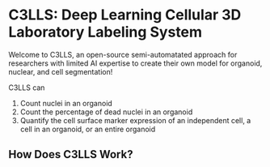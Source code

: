 # C3LLS: Deep Learning Cellular 3D Laboratory Labeling System
Welcome to C3LLS, an open-source semi-automatated approach for researchers with limited AI expertise to create their own model for organoid, nuclear, and cell segmentation! 

C3LLS can 
1. Count nuclei in an organoid 
2. Count the percentage of dead nuclei in an organoid 
3. Quantify the cell surface marker expression of an independent cell, a cell in an organoid, or an entire organoid

## How Does C3LLS Work?


